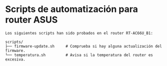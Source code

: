 # Scripts de automatización para router ASUS

```
Los siguientes scripts han sido probados en el router RT-AC66U_B1:

scripts/
├── firmware-update.sh     # Comprueba si hay alguna actualización del firmware.
└── temperatura.sh         # Avisa si la temperatura del router es excesiva.
```

